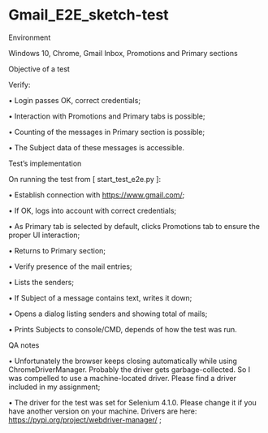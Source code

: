 # Gmail_E2E_sketch-test

Environment

Windows 10, Chrome, Gmail Inbox, Promotions and Primary sections


Objective of a test

Verify:

•	Login passes OK, correct credentials;

•	Interaction with Promotions and Primary tabs is possible;

•	Counting of the messages in Primary section is possible;

•	The Subject data of these messages is accessible.


Test’s implementation

On running the test from [ start_test_e2e.py ]:

•	Establish connection with https://www.gmail.com/;

•	If OK, logs into account with correct credentials;

•	As Primary tab is selected by default, clicks Promotions tab to ensure the proper UI interaction;

•	Returns to Primary section;

•	Verify presence of the mail entries;

•	Lists the senders;

•	If  Subject of a message contains text, writes it down;

•	Opens a dialog listing senders and showing total of mails;

•	Prints Subjects to console/CMD, depends of how the test was run.


QA notes

•	Unfortunately the browser keeps closing automatically while using ChromeDriverManager. Probably the driver gets garbage-collected. So I was compelled to use a machine-located driver. Please find a driver included in my assignment;

•	The driver for the test was set for Selenium 4.1.0. Please change it if you have another version on your machine. Drivers are here: https://pypi.org/project/webdriver-manager/ ;
